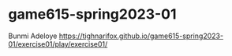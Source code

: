 # game615-spring2023-01
Bunmi Adeloye
https://tighnarifox.github.io/game615-spring2023-01/exercise01/play/exercise01/
